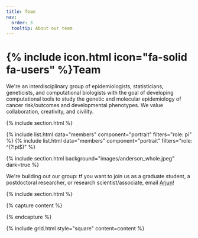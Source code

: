 ```yaml
---
title: Team
nav:
  order: 3
  tooltip: About our team
---
```


# {% include icon.html icon="fa-solid fa-users" %}Team

We're an interdisciplinary group of epidemiologists, statisticians, geneticists, and computational biologists with the goal of 
developing computational tools to study the
genetic and molecular epidemiology of cancer risk/outcomes and developmental phenotypes. We value
collaboration, creativity, and civility.

{% include section.html %}

{% include list.html data="members" component="portrait" filters="role: pi" %}
{% include list.html data="members" component="portrait" filters="role: ^(?!pi$)" %}

{% include section.html background="images/anderson_whole.jpeg" dark=true %}

We're building out our group: tf you want to join us
as a graduate student, a postdoctoral researcher, or research scientist/associate, email
[Arjun](mailto:bhattacharya.a.bt@gmail.com)!

{% include section.html %}

{% capture content %}

{% endcapture %}

{% include grid.html style="square" content=content %}
